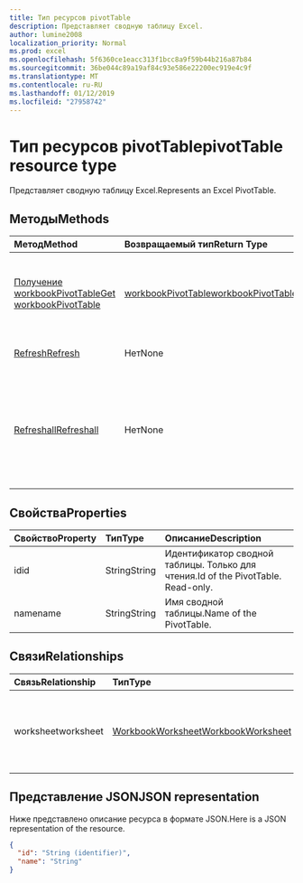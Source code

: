 ```yaml
---
title: Тип ресурсов pivotTable
description: Представляет сводную таблицу Excel.
author: lumine2008
localization_priority: Normal
ms.prod: excel
ms.openlocfilehash: 5f6360ce1eacc313f1bcc8a9f59b44b216a87b84
ms.sourcegitcommit: 36be044c89a19af84c93e586e22200ec919e4c9f
ms.translationtype: MT
ms.contentlocale: ru-RU
ms.lasthandoff: 01/12/2019
ms.locfileid: "27958742"
---
```

# <a name="pivottable-resource-type"></a><span data-ttu-id="604ad-103">Тип ресурсов pivotTable</span><span class="sxs-lookup"><span data-stu-id="604ad-103">pivotTable resource type</span></span>

<span data-ttu-id="604ad-104">Представляет сводную таблицу Excel.</span><span class="sxs-lookup"><span data-stu-id="604ad-104">Represents an Excel PivotTable.</span></span>

## <a name="methods"></a><span data-ttu-id="604ad-105">Методы</span><span class="sxs-lookup"><span data-stu-id="604ad-105">Methods</span></span>

| <span data-ttu-id="604ad-106">Метод</span><span class="sxs-lookup"><span data-stu-id="604ad-106">Method</span></span>           | <span data-ttu-id="604ad-107">Возвращаемый тип</span><span class="sxs-lookup"><span data-stu-id="604ad-107">Return Type</span></span>    |<span data-ttu-id="604ad-108">Описание</span><span class="sxs-lookup"><span data-stu-id="604ad-108">Description</span></span>|
|:---------------|:--------|:----------|
|[<span data-ttu-id="604ad-109">Получение workbookPivotTable</span><span class="sxs-lookup"><span data-stu-id="604ad-109">Get workbookPivotTable</span></span>](../api/workbookpivottable-get.md) | [<span data-ttu-id="604ad-110">workbookPivotTable</span><span class="sxs-lookup"><span data-stu-id="604ad-110">workbookPivotTable</span></span>](workbookpivottable.md) |<span data-ttu-id="604ad-111">Чтение свойств и связей объекта workbookPivotTable.</span><span class="sxs-lookup"><span data-stu-id="604ad-111">Read properties and relationships of workbookPivotTable object.</span></span>|
|[<span data-ttu-id="604ad-112">Refresh</span><span class="sxs-lookup"><span data-stu-id="604ad-112">Refresh</span></span>](../api/workbookpivottable-refresh.md)|<span data-ttu-id="604ad-113">Нет</span><span class="sxs-lookup"><span data-stu-id="604ad-113">None</span></span>|<span data-ttu-id="604ad-114">Обновляет сводную таблицу.</span><span class="sxs-lookup"><span data-stu-id="604ad-114">Refreshes the PivotTable.</span></span> |
|[<span data-ttu-id="604ad-115">Refreshall</span><span class="sxs-lookup"><span data-stu-id="604ad-115">Refreshall</span></span>](../api/workbookpivottable-refreshall.md)|<span data-ttu-id="604ad-116">Нет</span><span class="sxs-lookup"><span data-stu-id="604ad-116">None</span></span>|<span data-ttu-id="604ad-p101">Обновляет все таблицы на заданном листе. Обратите внимание, что это действие доступно только в коллекции сводных таблиц.</span><span class="sxs-lookup"><span data-stu-id="604ad-p101">Refresh all tables within given worksheet. Note that this action is available only on the pivot table collection.</span></span>|

## <a name="properties"></a><span data-ttu-id="604ad-119">Свойства</span><span class="sxs-lookup"><span data-stu-id="604ad-119">Properties</span></span>
| <span data-ttu-id="604ad-120">Свойство</span><span class="sxs-lookup"><span data-stu-id="604ad-120">Property</span></span>     | <span data-ttu-id="604ad-121">Тип</span><span class="sxs-lookup"><span data-stu-id="604ad-121">Type</span></span>   |<span data-ttu-id="604ad-122">Описание</span><span class="sxs-lookup"><span data-stu-id="604ad-122">Description</span></span>|
|:---------------|:--------|:----------|
|<span data-ttu-id="604ad-123">id</span><span class="sxs-lookup"><span data-stu-id="604ad-123">id</span></span>|<span data-ttu-id="604ad-124">String</span><span class="sxs-lookup"><span data-stu-id="604ad-124">String</span></span>| <span data-ttu-id="604ad-p102">Идентификатор сводной таблицы.   Только для чтения.</span><span class="sxs-lookup"><span data-stu-id="604ad-p102">Id of the PivotTable.   Read-only.</span></span>|
|<span data-ttu-id="604ad-127">name</span><span class="sxs-lookup"><span data-stu-id="604ad-127">name</span></span>|<span data-ttu-id="604ad-128">String</span><span class="sxs-lookup"><span data-stu-id="604ad-128">String</span></span>|<span data-ttu-id="604ad-129">Имя сводной таблицы.</span><span class="sxs-lookup"><span data-stu-id="604ad-129">Name of the PivotTable.</span></span>    |

## <a name="relationships"></a><span data-ttu-id="604ad-130">Связи</span><span class="sxs-lookup"><span data-stu-id="604ad-130">Relationships</span></span>
| <span data-ttu-id="604ad-131">Связь</span><span class="sxs-lookup"><span data-stu-id="604ad-131">Relationship</span></span> | <span data-ttu-id="604ad-132">Тип</span><span class="sxs-lookup"><span data-stu-id="604ad-132">Type</span></span>   |<span data-ttu-id="604ad-133">Описание</span><span class="sxs-lookup"><span data-stu-id="604ad-133">Description</span></span>|
|:---------------|:--------|:----------|
|<span data-ttu-id="604ad-134">worksheet</span><span class="sxs-lookup"><span data-stu-id="604ad-134">worksheet</span></span>|[<span data-ttu-id="604ad-135">WorkbookWorksheet</span><span class="sxs-lookup"><span data-stu-id="604ad-135">WorkbookWorksheet</span></span>](worksheet.md)| <span data-ttu-id="604ad-p103">Лист, содержащий текущую сводную таблицу. Только для чтения.</span><span class="sxs-lookup"><span data-stu-id="604ad-p103">The worksheet containing the current PivotTable. Read-only.</span></span>   |

## <a name="json-representation"></a><span data-ttu-id="604ad-138">Представление JSON</span><span class="sxs-lookup"><span data-stu-id="604ad-138">JSON representation</span></span>
<span data-ttu-id="604ad-139">Ниже представлено описание ресурса в формате JSON.</span><span class="sxs-lookup"><span data-stu-id="604ad-139">Here is a JSON representation of the resource.</span></span>

<!-- {
  "blockType": "resource",
  "baseType": "microsoft.graph.entity",
  "optionalProperties": [

  ],
  "@odata.type": "microsoft.graph.workbookPivotTable"
}-->

```json
{
  "id": "String (identifier)",
  "name": "String"
}

```
